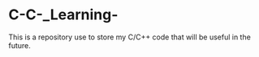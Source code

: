 # C-C-_Learning-
This is a repository use to store my C/C++ code that will be useful in the future.
